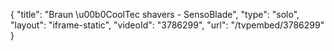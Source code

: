 {
    "title": "Braun \u00b0CoolTec shavers - SensoBlade",
    "type": "solo",
    "layout": "iframe-static",
    "videoId": "3786299",
    "url": "\/tvpembed\/3786299"
}